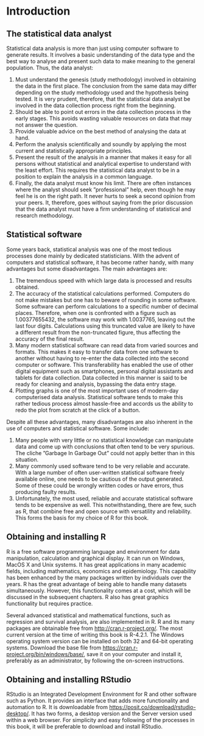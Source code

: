 

# Introduction
## The statistical data analyst
Statistical data analysis is more than just using computer software to generate results. It involves a basic understanding of the data type and the best way to analyse and present such data to make meaning to the general population. Thus, the data analyst:

1. Must understand the genesis (study methodology) involved in obtaining the data in the first place. The conclusion from the same data may differ depending on the study methodology used and the hypothesis being tested. It is very prudent, therefore, that the statistical data analyst be involved in the data collection process right from the beginning.
1. Should be able to point out errors in the data collection process in the early stages. This avoids wasting valuable resources on data that may not answer the question.
1. Provide valuable advice on the best method of analysing the data at hand.
1. Perform the analysis scientifically and soundly by applying the most current and statistically appropriate principles.
1. Present the result of the analysis in a manner that makes it easy for all persons without statistical and analytical expertise to understand with the least effort. This requires the statistical data analyst to be in a position to explain the analysis in a common language.
1. Finally, the data analyst must know his limit. There are often instances where the analyst should seek ”professional” help, even though he may feel he is on the right path. It never hurts to seek a second opinion from your peers.
It, therefore, goes without saying from the prior discussion that the data analyst must have a firm understanding of statistical and research methodology.

## Statistical software
Some years back, statistical analysis was one of the most tedious processes done mainly by dedicated statisticians. With the advent of computers and statistical software, it has become rather handy, with many advantages but some disadvantages.
The main advantages are:
1. The tremendous speed with which large data is processed and results obtained.
1. The accuracy of the statistical calculations performed. Computers do not make mistakes but one has to beware of rounding in some software. Some software can perform calculations to a specific number of decimal places. Therefore, when one is confronted with a figure such as 1.00377655432, the software may work with 1.0037765, leaving out the last four digits. Calculations using this truncated value are likely to have a different result from the non-truncated figure, thus affecting the accuracy of the final result.
1. Many modern statistical software can read data from varied sources and formats. This makes it easy to transfer data from one software to another without having to re-enter the data collected into the second computer or software. This transferability has enabled the use of other digital equipment such as smartphones, personal digital assistants and tablets for data collection. Data collected in this manner is said to be ready for cleaning and analysis, bypassing the data entry stage.
1. Plotting graphs is one of the most important uses of modern-day computerised data analysis. Statistical software tends to make this rather tedious process almost hassle-free and accords us the ability to redo the plot from scratch at the click of a button.

Despite all these advantages, many disadvantages are also inherent in the use of computers and statistical software. Some include:

1. Many people with very little or no statistical knowledge can manipulate data and come up with conclusions that often tend to be very spurious. The cliche ”Garbage In Garbage Out” could not apply better than in this situation.
1. Many commonly used software tend to be very reliable and accurate. With a large number of often user-written statistical software freely available online, one needs to be cautious of the output generated. Some of these could be wrongly written codes or have errors, thus producing faulty results.
1. Unfortunately, the most used, reliable and accurate statistical software tends to be expensive as well. This notwithstanding, there are few, such as R, that combine free and open source with versatility and reliability. This forms the basis for my choice of R for this book.

## Obtaining and installing R
R is a free software programming language and environment for data manipulation, calculation and graphical display. It can run on Windows, MacOS X and Unix systems. It has great applications in many academic fields, including mathematics, economics and epidemiology. This capability has been enhanced by the many packages written by individuals over the years. R has the great advantage of being able to handle many datasets simultaneously. However, this functionality comes at a cost, which will be discussed in the subsequent chapters. R also has great graphics functionality but requires practice.

Several advanced statistical and mathematical functions, such as regression and survival analysis, are also implemented in R.
R and its many packages are obtainable free from http://cran.r-project.org/. The most current version at the time of writing this book is R-4.2.1. The Windows operating system version can be installed on both 32 and 64-bit operating systems. Download the base file from https://cran.r-project.org/bin/windows/base/, save it on your computer and install it, preferably as an administrator, by following the on-screen instructions.

## Obtaining and installing RStudio
RStudio is an Integrated Development Environment for R and other software such as Python. It provides an interface that adds more functionality and automation to R. It is downloadable from https://posit.co/download/rstudio-desktop/. It has two forms, a desktop version and the Server version used within a web browser. For simplicity and easy following of the processes in this book, it will be preferable to download and install RStudio. 

